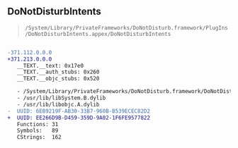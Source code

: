 ## DoNotDisturbIntents

> `/System/Library/PrivateFrameworks/DoNotDisturb.framework/PlugIns/DoNotDisturbIntents.appex/DoNotDisturbIntents`

```diff

-371.112.0.0.0
+371.213.0.0.0
   __TEXT.__text: 0x17e0
   __TEXT.__auth_stubs: 0x260
   __TEXT.__objc_stubs: 0x520

   - /System/Library/PrivateFrameworks/DoNotDisturb.framework/DoNotDisturb
   - /usr/lib/libSystem.B.dylib
   - /usr/lib/libobjc.A.dylib
-  UUID: 6EB9219F-AB30-33B7-960B-B539ECEC82D2
+  UUID: EE266D9B-D459-359D-9A02-1F6FE9577822
   Functions: 31
   Symbols:   89
   CStrings:  162

```
